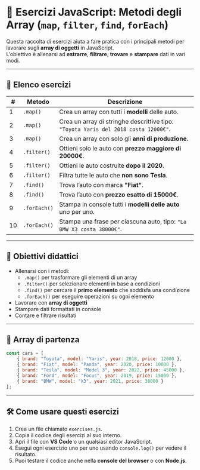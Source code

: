 # 🚗 Esercizi JavaScript: Metodi degli Array (`map`, `filter`, `find`, `forEach`)

Questa raccolta di esercizi aiuta a fare pratica con i principali metodi per lavorare sugli **array di oggetti** in JavaScript.  
L’obiettivo è allenarsi ad **estrarre**, **filtrare**, **trovare** e **stampare** dati in vari modi.

---

## 📝 Elenco esercizi

| #  | Metodo        | Descrizione                                                                                   |
|----|--------------|-----------------------------------------------------------------------------------------------|
| 1  | `.map()`     | Crea un array con tutti i **modelli** delle auto.                                              |
| 2  | `.map()`     | Crea un array di stringhe descrittive tipo: `"Toyota Yaris del 2018 costa 12000€"`.           |
| 3  | `.map()`     | Crea un array con solo gli **anni di produzione**.                                             |
| 4  | `.filter()`  | Ottieni solo le auto con **prezzo maggiore di 20000€**.                                        |
| 5  | `.filter()`  | Ottieni le auto costruite **dopo il 2020**.                                                    |
| 6  | `.filter()`  | Filtra tutte le auto che **non sono Tesla**.                                                   |
| 7  | `.find()`    | Trova l’auto con marca **"Fiat"**.                                                             |
| 8  | `.find()`    | Trova l’auto con **prezzo esatto di 15000€**.                                                  |
| 9  | `.forEach()` | Stampa in console tutti i **modelli delle auto** uno per uno.                                  |
| 10 | `.forEach()` | Stampa una frase per ciascuna auto, tipo: `"La BMW X3 costa 38000€"`.                         |

---

## 🎯 Obiettivi didattici

- Allenarsi con i metodi:  
  - `.map()` per trasformare gli elementi di un array  
  - `.filter()` per selezionare elementi in base a condizioni  
  - `.find()` per cercare il **primo elemento** che soddisfa una condizione  
  - `.forEach()` per eseguire operazioni su ogni elemento  
- Lavorare con **array di oggetti**  
- Stampare dati formattati in console  
- Contare e filtrare risultati  

---

## 🔹 Array di partenza

```javascript
const cars = [
    { brand: "Toyota", model: "Yaris", year: 2018, price: 12000 },
    { brand: "Fiat", model: "Panda", year: 2020, price: 10000 },
    { brand: "Tesla", model: "Model 3", year: 2022, price: 45000 },
    { brand: "Ford", model: "Focus", year: 2019, price: 15000 },
    { brand: "BMW", model: "X3", year: 2021, price: 38000 }
];
```

---

## 🛠️ Come usare questi esercizi

1. Crea un file chiamato `exercises.js`.  
2. Copia il codice degli esercizi al suo interno.  
3. Apri il file con **VS Code** o un qualsiasi editor JavaScript.  
4. Esegui ogni esercizio uno per uno usando `console.log()` per vedere il risultato.  
5. Puoi testare il codice anche nella **console del browser** o con **Node.js**.

